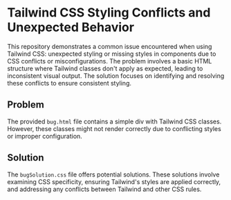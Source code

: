 # Tailwind CSS Styling Conflicts and Unexpected Behavior

This repository demonstrates a common issue encountered when using Tailwind CSS: unexpected styling or missing styles in components due to CSS conflicts or misconfigurations.  The problem involves a basic HTML structure where Tailwind classes don't apply as expected, leading to inconsistent visual output.  The solution focuses on identifying and resolving these conflicts to ensure consistent styling.

## Problem

The provided `bug.html` file contains a simple div with Tailwind CSS classes. However, these classes might not render correctly due to conflicting styles or improper configuration.

## Solution

The `bugSolution.css` file offers potential solutions.  These solutions involve examining CSS specificity, ensuring Tailwind's styles are applied correctly, and addressing any conflicts between Tailwind and other CSS rules.